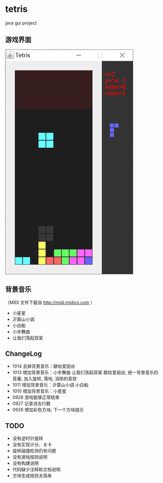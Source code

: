 # tetris
java gui project

## 游戏界面

![snapshot](etc/snapshot.png)

## 背景音乐

（MIDI 文件下载自 http://midi.midicn.com ）

* 小星星
* 沂蒙山小调
* 小白船
* 小步舞曲
* 让我们荡起双桨

## ChangeLog

* 1014 去掉背景音乐：献给爱丽丝
* 1013 增加背景音乐：小步舞曲 让我们荡起双桨 献给爱丽丝; 统一背景音乐的音量; 加入旋转, 落地, 消除的音效
* 1011 增加背景音乐：沂蒙山小调 小白船
* 1010 增加背景音乐：小星星
* 0928 游戏能够正常结束
* 0927 记录消去行数
* 0926 增加彩色方块; 下一个方块提示

## TODO

* 没有逆时针旋转
* 没有实现计分，关卡
* 旋转碰撞检测仍有问题
* 没有游戏规则说明
* 没有构建说明
* 代码缺少注释和文档说明
* 方块生成规则太简单

